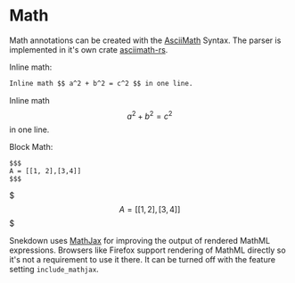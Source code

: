 # Math

Math annotations can be created with the [AsciiMath](http://asciimath.org/) Syntax.
The parser is implemented in it's own crate [asciimath-rs](https://github.com/Trivernis/asciimath-rs).

Inline math:
```md
Inline math $$ a^2 + b^2 = c^2 $$ in one line.
```
Inline math $$ a^2 + b^2 = c^2 $$ in one line.


Block Math:
```
$$$
A = [[1, 2],[3,4]]
$$$
```
$$$
A = [[1, 2],[3,4]]
$$$
&nbsp;

Snekdown uses [MathJax](https://www.mathjax.org/) for improving the output of rendered MathML expressions.
Browsers like Firefox support rendering of MathML directly so it's not a requirement to use it there. It can be turned off with the feature setting `include_mathjax`.